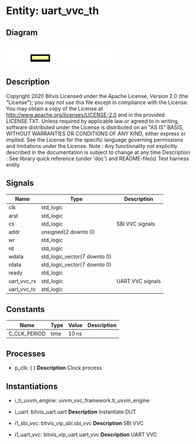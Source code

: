 # Entity: uart_vvc_th

## Diagram

![Diagram](uart_vvc_th.svg "Diagram")
## Description

Copyright 2020 Bitvis
Licensed under the Apache License, Version 2.0 (the "License"); you may not use this file except in compliance with the License.
You may obtain a copy of the License at http://www.apache.org/licenses/LICENSE-2.0 and in the provided LICENSE.TXT.
Unless required by applicable law or agreed to in writing, software distributed under the License is distributed on
an "AS IS" BASIS, WITHOUT WARRANTIES OR CONDITIONS OF ANY KIND, either express or implied.
See the License for the specific language governing permissions and limitations under the License.
Note : Any functionality not explicitly described in the documentation is subject to change at any time
Description   : See library quick reference (under 'doc') and README-file(s)
Test harness entity
## Signals

| Name        | Type                         | Description      |
| ----------- | ---------------------------- | ---------------- |
| clk         | std_logic                    |                  |
| arst        | std_logic                    |                  |
| cs          | std_logic                    | SBI VVC signals  |
| addr        | unsigned(2 downto 0)         |                  |
| wr          | std_logic                    |                  |
| rd          | std_logic                    |                  |
| wdata       | std_logic_vector(7 downto 0) |                  |
| rdata       | std_logic_vector(7 downto 0) |                  |
| ready       | std_logic                    |                  |
| uart_vvc_rx | std_logic                    | UART VVC signals |
| uart_vvc_tx | std_logic                    |                  |
## Constants

| Name         | Type | Value  | Description |
| ------------ | ---- | ------ | ----------- |
| C_CLK_PERIOD | time |  10 ns |             |
## Processes
- p_clk: (  )
**Description**
Clock process

## Instantiations

- i_ti_uvvm_engine: uvvm_vvc_framework.ti_uvvm_engine
- i_uart: bitvis_uart.uart
**Description**
Instantiate DUT

- i1_sbi_vvc: bitvis_vip_sbi.sbi_vvc
**Description**
SBI VVC

- i1_uart_vvc: bitvis_vip_uart.uart_vvc
**Description**
UART VVC

